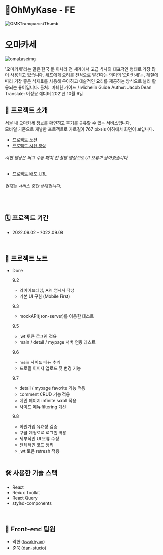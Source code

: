# 🍣OhMyKase - FE

![OMKTransparentThumb](https://user-images.githubusercontent.com/78805018/189072229-0b8e4d49-27b5-4ccd-a977-dd963d7da789.png)

# 오마카세
![omakaseimg](https://user-images.githubusercontent.com/78805018/188814729-1667f13c-94a1-42f5-b51f-803a12f467ca.jpeg)

'오마카세'라는 말은 한국 뿐 아니라 전 세계에서 고급 식사의 대표적인 형태로 가장 많이 사용되고 있습니다. 셰프에게 요리를 전적으로 맡긴다는 의미의 ‘오마카세’는, 계절에 따라 가장 좋은 식재료를 사용해 우아하고 예술적인 요리를 제공하는 방식으로 널리 활용되는 용어입니다.
출처: 미쉐린 가이드 / Michelin Guide
Author: Jacob Dean
Translate: 이정윤 에디터
2021년 10월 6일

## 📢 프로젝트 소개
서울 내 오마카세 정보를 확인하고 후기를 공유할 수 있는 서비스입니다.<br>
모바일 기준으로 개발한 프로젝트로 가로길이 767 pixels 이하에서 화면이 보입니다.
- [프로젝트 노션](https://www.notion.so/OhMyKase-aa3d5e62eefc4afeb3e3423a093dabb2)
- [프로젝트 시연 영상](https://youtu.be/GS2FOlhXKBY)
###### 시연 영상은 버그 수정 패치 전 촬영 영상으로 UI 오류가 남아있습니다.
- [프로젝트 배포 URL](http://oh-my-kase.s3-website.ap-northeast-2.amazonaws.com)
###### 현재는 서비스 중단 상태입니다.
<br>

## 🗓 프로젝트 기간
- 2022.09.02 - 2022.09.08
<br>

## 📝 프로젝트 노트
- Done
  
  9.2
    - 와이어프레임, API 명세서 작성
    - 기본 UI 구현 (Mobile First)
    
  9.3
    - mockAPI(json-server)를 이용한 테스트

  9.5
    - jwt 토큰 로그인 적용
    - main / detail / mypage 서버 연동 테스트
    
  9.6
    - main 사이드 메뉴 추가
    - 프로필 이미지 업로드 및 변경 기능
  
  9.7
    - detail / mypage favorite 기능 적용
    - comment CRUD 기능 적용
    - 메인 페이지 infinite scroll 적용
    - 사이드 메뉴 filtering 개선

  9.8
    - 회원가입 유효성 검증
    - 구글 계정으로 로그인 적용
    - 세부적인 UI 오류 수정
    - 전체적인 코드 정리
    - jwt 토큰 refresh 적용
    <br>
       
## 🛠 사용한 기술 스택
- React
- Redux Toolkit
- React Query
- styled-components
<br>

## 👥 Front-end 팀원
- 곽현 ([kwakhyun](https://github.com/kwakhyun))
- 준묵 ([dan-studio](https://github.com/dan-studio))
<br>
